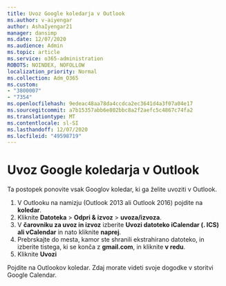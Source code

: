 ```yaml
---
title: Uvoz Google koledarja v Outlook
ms.author: v-aiyengar
author: AshaIyengar21
manager: dansimp
ms.date: 12/07/2020
ms.audience: Admin
ms.topic: article
ms.service: o365-administration
ROBOTS: NOINDEX, NOFOLLOW
localization_priority: Normal
ms.collection: Adm_O365
ms.custom:
- "3800007"
- "7354"
ms.openlocfilehash: 9edeac48aa78da4ccdca2ec3641d4a3f07a04e17
ms.sourcegitcommit: a7b15357abb6e802bbc8a2f2aefc5c4867c74fa2
ms.translationtype: MT
ms.contentlocale: sl-SI
ms.lasthandoff: 12/07/2020
ms.locfileid: "49598719"
---
```

# <a name="import-your-google-calendar-to-outlook"></a>Uvoz Google koledarja v Outlook

Ta postopek ponovite vsak Googlov koledar, ki ga želite uvoziti v Outlook.

1. V Outlooku na namizju (Outlook 2013 ali Outlook 2016) pojdite na **koledar**.
1. Kliknite **Datoteka**  >  **Odpri & izvoz**  >  **uvoza/izvoza**.
1. V **čarovniku za uvoz in izvoz** izberite **Uvozi datoteko iCalendar (. ICS) ali vCalendar** in nato kliknite **naprej**.
1. Prebrskajte do mesta, kamor ste shranili ekstrahirano datoteko, in izberite tistega, ki se konča z **gmail.com**, in kliknite **v redu**.
1. Kliknite **Uvozi**

Pojdite na Outlookov koledar. Zdaj morate videti svoje dogodke v storitvi Google Calendar.
